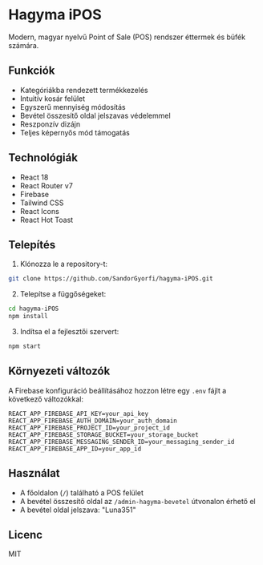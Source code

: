 # Hagyma iPOS

Modern, magyar nyelvű Point of Sale (POS) rendszer éttermek és büfék számára.

## Funkciók

- Kategóriákba rendezett termékkezelés
- Intuitív kosár felület
- Egyszerű mennyiség módosítás
- Bevétel összesítő oldal jelszavas védelemmel
- Reszponzív dizájn
- Teljes képernyős mód támogatás

## Technológiák

- React 18
- React Router v7
- Firebase
- Tailwind CSS
- React Icons
- React Hot Toast

## Telepítés

1. Klónozza le a repository-t:
```bash
git clone https://github.com/SandorGyorfi/hagyma-iPOS.git
```

2. Telepítse a függőségeket:
```bash
cd hagyma-iPOS
npm install
```

3. Indítsa el a fejlesztői szervert:
```bash
npm start
```

## Környezeti változók

A Firebase konfiguráció beállításához hozzon létre egy `.env` fájlt a következő változókkal:

```env
REACT_APP_FIREBASE_API_KEY=your_api_key
REACT_APP_FIREBASE_AUTH_DOMAIN=your_auth_domain
REACT_APP_FIREBASE_PROJECT_ID=your_project_id
REACT_APP_FIREBASE_STORAGE_BUCKET=your_storage_bucket
REACT_APP_FIREBASE_MESSAGING_SENDER_ID=your_messaging_sender_id
REACT_APP_FIREBASE_APP_ID=your_app_id
```

## Használat

- A főoldalon (`/`) található a POS felület
- A bevétel összesítő oldal az `/admin-hagyma-bevetel` útvonalon érhető el
- A bevétel oldal jelszava: "Luna351"

## Licenc

MIT 